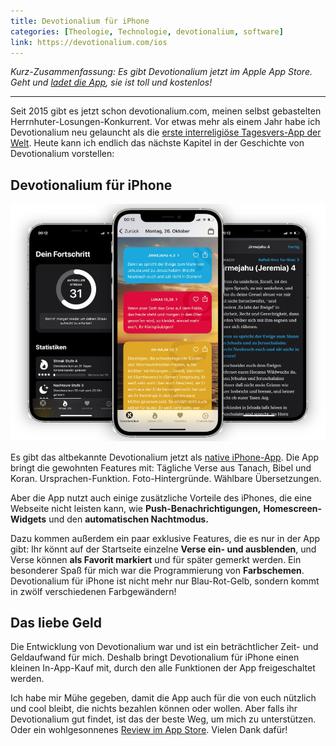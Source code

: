 ```yaml
---
title: Devotionalium für iPhone
categories: [Theologie, Technologie, devotionalium, software]
link: https://devotionalium.com/ios
---
```


*Kurz-Zusammenfassung: Es gibt Devotionalium jetzt im Apple App Store. Geht und [ladet die App](https://devotionalium.com/ios), sie ist toll und kostenlos!*

---- 

Seit 2015 gibt es jetzt schon devotionalium.com, meinen selbst gebastelten Herrnhuter-Losungen-Konkurrent. Vor etwas mehr als einem Jahr habe ich Devotionalium neu gelauncht als die [erste interreligiöse Tagesvers-App der Welt](https://www.moehrenzahn.de/devotionalium-interreligioese-tageslosung/). Heute kann ich endlich das nächste Kapitel in der Geschichte von Devotionalium vorstellen:

## Devotionalium für iPhone

![Drei Screenshots aus Devotionalium für iPhone](/images/devotionalium-ios.jpg)

Es gibt das altbekannte Devotionalium jetzt als [native iPhone-App](https://devotionalium.com/ios). Die App bringt die gewohnten Features mit: Tägliche Verse aus Tanach, Bibel und Koran. Ursprachen-Funktion. Foto-Hintergründe. Wählbare Übersetzungen.

Aber die App nutzt auch einige zusätzliche Vorteile des iPhones, die eine Webseite nicht leisten kann, wie **Push-Benachrichtigungen,** **Homescreen-Widgets** und den **automatischen Nachtmodus.**

Dazu kommen außerdem ein paar exklusive Features, die es nur in der App gibt: Ihr könnt auf der Startseite einzelne **Verse ein- und ausblenden**, und Verse können **als Favorit markiert** und für später gemerkt werden.
Ein besonderer Spaß für mich war die Programmierung von **Farbschemen**. Devotionalium für iPhone ist nicht mehr nur Blau-Rot-Gelb, sondern kommt in zwölf verschiedenen Farbgewändern!

## Das liebe Geld

Die Entwicklung von Devotionalium war und ist ein beträchtlicher Zeit- und Geldaufwand für mich. Deshalb bringt Devotionalium für iPhone einen kleinen In-App-Kauf mit, durch den alle Funktionen der App freigeschaltet werden.

Ich habe mir Mühe gegeben, damit die App auch für die von euch nützlich und cool bleibt, die nichts bezahlen können oder wollen. Aber falls ihr Devotionalium gut findet, ist das der beste Weg, um mich zu unterstützen. Oder ein wohlgesonnenes [Review im App Store](https://apps.apple.com/de/app/devotionalium/id1536263189). Vielen Dank dafür!
